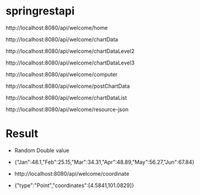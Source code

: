 # springrestapi

http://localhost:8080/api/welcome/home

http://localhost:8080/api/welcome/chartData

http://localhost:8080/api/welcome/chartDataLevel2

http://localhost:8080/api/welcome/chartDataLevel3

http://localhost:8080/api/welcome/computer

http://localhost:8080/api/welcome/postChartData

http://localhost:8080/api/welcome/chartDataList

http://localhost:8080/api/welcome/resource-json

# Result
* Random Double value
* {"Jan":48.1,"Feb":25.15,"Mar":34.31,"Apr":48.89,"May":56.27,"Jun":67.84}



* http://localhost:8080/api/welcome/coordinate
* {"type":"Point","coordinates":[4.5841,101.0829]}
